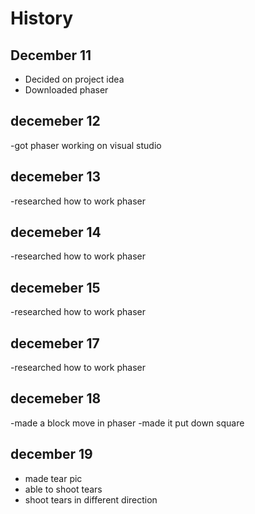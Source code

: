 # History
## December 11
- Decided on project idea
- Downloaded phaser
## decemeber 12
-got phaser working on visual studio
## decemeber 13
-researched how to work phaser
## decemeber 14
-researched how to work phaser
## decemeber 15
-researched how to work phaser
## decemeber 17
-researched how to work phaser
## decemeber 18
-made a block move in phaser
-made it put down square
## december 19
- made tear pic
- able to shoot tears
- shoot tears in different direction